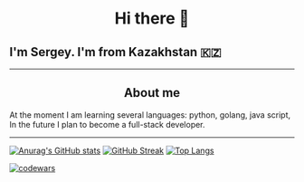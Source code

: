 <h1 align="center"> Hi there 👋</h1>

## I'm Sergey. I'm from Kazakhstan 🇰🇿
---
  <h2 align="center">About me</h2>

<p>
 At the moment I am learning several languages: python, golang, java script, In the future I plan to become a full-stack developer.
</p>

---

[![Anurag's GitHub stats](https://github-readme-stats.vercel.app/api?username=anuraghazra)](https://github.com/anuraghazra/github-readme-stats)
[![GitHub Streak](https://github-readme-streak-stats.herokuapp.com/?user=DenverCoder1)](https://git.io/streak-stats)
[![Top Langs](https://github-readme-stats.vercel.app/api/top-langs/?username=anuraghazra&layout=compact)](https://github.com/anuraghazra/github-readme-stats)


[![codewars](https://www.codewars.com/users/username/badges/large)](https://www.codewars.com/users/shotnik)   

<!--
**shotni4k/shotni4k** is a ✨ _special_ ✨ repository because its `README.md` (this file) appears on your GitHub profile.

Here are some ideas to get you started:

- 🔭 I’m currently working on ...
- 🌱 I’m currently learning ...
- 👯 I’m looking to collaborate on ...
- 🤔 I’m looking for help with ...
- 💬 Ask me about ...
- 📫 How to reach me: ...
- 😄 Pronouns: ...
- ⚡ Fun fact: ...
-->
